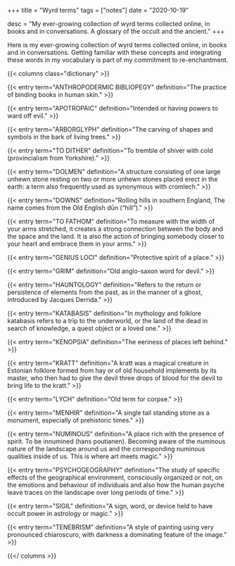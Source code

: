 +++
title = "Wyrd terms"
tags = ["notes"]
date = "2020-10-19"

desc = "My ever-growing collection of wyrd terms collected online, in books and in conversations. A glossary of the occult and the ancient."
+++

Here is my ever-growing collection of wyrd terms collected online, in books and in conversations. Getting familiar with these concepts and integrating these words in my vocabulary is part of my commitment to re-enchantment.

{{< columns class="dictionary" >}}

{{< entry term="ANTHROPODERMIC BIBLIOPEGY" definition="The practice of binding books in human skin." >}}

{{< entry term="APOTROPAIC" definition="Intended or having powers to ward off evil." >}}

{{< entry term="ARBORGLYPH" definition="The carving of shapes and symbols in the bark of living trees." >}}

{{< entry term="TO DITHER" definition="To tremble of shiver with cold (provincialism from Yorkshire)." >}}

{{< entry term="DOLMEN" definition="A structure consisting of one large unhewn stone resting on two or more unhewn stones placed erect in the earth: a term also frequently used as synonymous with cromlech." >}}

{{< entry term="DOWNS" definition="Rolling hills in southern England, The name comes from the Old English dūn (“hill”)." >}}

{{< entry term="TO FATHOM" definition="To measure with the width of your arms stretched, it creates a strong connection between the body and the space and the land. It is also the action of bringing somebody closer to your heart and embrace them in your arms." >}}

{{< entry term="GENIUS LOCI" definition="Protective spirit of a place." >}}

{{< entry term="GRIM" definition="Old anglo-saxon word for devil." >}}

{{< entry term="HAUNTOLOGY" definition="Refers to the return or persistence of elements from the past, as in the manner of a ghost, introduced by Jacques Derrida." >}}

{{< entry term="KATABASIS" definition="In mythology and folklore katabasis refers to a trip to the underworld, or the land of the dead in search of knowledge, a quest object or a loved one." >}}

{{< entry term="KENOPSIA" definition="The eeriness of places left behind." >}}

{{< entry term="KRATT" definition="A kratt was a magical creature in Estonian folklore formed from hay or of old household implements by its master, who then had to give the devil three drops of blood for the devil to bring life to the kratt." >}}

{{< entry term="LYCH" definition="Old term for corpse." >}}

{{< entry term="MENHIR" definition="A single tall standing stone as a monument, especially of prehistoric times." >}}

{{< entry term="NUMINOUS" definition="A place rich with the presence of spirit. To be innumined (hans poutianen). Becoming aware of the numinous nature of the landscape around us and the corresponding numinous qualities inside of us. This is where art meets magic." >}}

{{< entry term="PSYCHOGEOGRAPHY" definition="The study of specific effects of the geographical environment, consciously organized or not, on the emotions and behaviour of individuals and also how the human psyche leave traces on the landscape over long periods of time." >}}

{{< entry term="SIGIL" definition="A sign, word, or device held to have occult power in astrology or magic." >}}

{{< entry term="TENEBRISM" definition="A style of painting using very pronounced chiaroscuro, with darkness a dominating feature of the image." >}}

{{</ columns >}}
